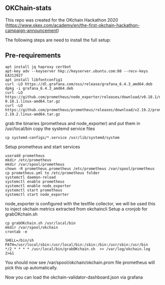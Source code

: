 ## OKChain-stats

This repo was created for the OKchain Hackathon 2020 (https://www.okex.com/academy/en/the-first-okchain-hackathon-campaign-announcement)

The following steps are need to install the full setup:

## Pre-requirements
```
apt install jq haproxy certbot
apt-key adv --keyserver hkp://keyserver.ubuntu.com:80 --recv-keys EA312927
apt install libfontconfig1
curl -LO https://dl.grafana.com/oss/release/grafana_6.4.3_amd64.deb
dpkg -i grafana_6.4.3_amd64.deb
curl -LO https://github.com/prometheus/node_exporter/releases/download/v0.18.1/node_exporter-0.18.1.linux-amd64.tar.gz
curl -LO https://github.com/prometheus/prometheus/releases/download/v2.19.2/prometheus-2.19.2.linux-amd64.tar.gz
```

grab the binaries (prometheus and node_exporter)  and put them in /usr/local/bin
copy the systemd service files 
```
cp systemd-configs/*.service /usr/lib/systemd/system
```
Setup prometheus and start services
```
useradd prometheus
mkdir /etc/prometheus
mkdir /var/spool/prometheus
chown -R prometheus.prometheus /etc/prometheus /var/spool/prometheus
cp prometheus.yml to /etc/prometheus folder
systemctl daemon-reload
systemctl enable prometheus
systemctl enable node_exporter
systemctl start prometheus
systemctl start node_exporter
```

node_exporter is configured with the textfile collector, we will be used this to inject okchain metrics
extracted from okchaincli
Setup a cronjob for grabOKchain.sh
```
cp grabOKchain.sh /usr/local/bin
mkdir /var/spool/okchain
crontab -e

SHELL=/bin/sh
PATH=/usr/local/sbin:/usr/local/bin:/sbin:/bin:/usr/sbin:/usr/bin
*/2 * * * * /usr/local/bin/grabOKchain.sh  >> /var/log/okchain.log 2>&1
```
You should now see /var/spool/okchain/okchain.prom file
prometheus will pick this up automatically.

Now you can load the okchain-validator-dashboard.json via grafana




